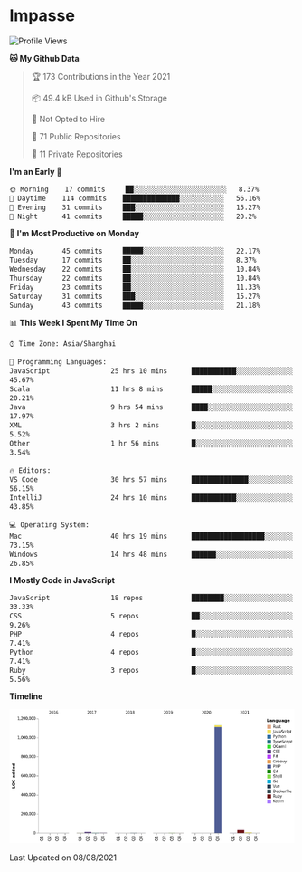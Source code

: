 # Impasse

<!--START_SECTION:waka-->
![Profile Views](http://img.shields.io/badge/Profile%20Views-1-blue)

**🐱 My Github Data** 

> 🏆 173 Contributions in the Year 2021
 > 
> 📦 49.4 kB Used in Github's Storage 
 > 
> 🚫 Not Opted to Hire
 > 
> 📜 71 Public Repositories 
 > 
> 🔑 11 Private Repositories  
 > 
**I'm an Early 🐤** 

```text
🌞 Morning    17 commits     ██░░░░░░░░░░░░░░░░░░░░░░░   8.37% 
🌆 Daytime    114 commits    ██████████████░░░░░░░░░░░   56.16% 
🌃 Evening    31 commits     ███░░░░░░░░░░░░░░░░░░░░░░   15.27% 
🌙 Night      41 commits     █████░░░░░░░░░░░░░░░░░░░░   20.2%

```
📅 **I'm Most Productive on Monday** 

```text
Monday       45 commits     █████░░░░░░░░░░░░░░░░░░░░   22.17% 
Tuesday      17 commits     ██░░░░░░░░░░░░░░░░░░░░░░░   8.37% 
Wednesday    22 commits     ██░░░░░░░░░░░░░░░░░░░░░░░   10.84% 
Thursday     22 commits     ██░░░░░░░░░░░░░░░░░░░░░░░   10.84% 
Friday       23 commits     ██░░░░░░░░░░░░░░░░░░░░░░░   11.33% 
Saturday     31 commits     ███░░░░░░░░░░░░░░░░░░░░░░   15.27% 
Sunday       43 commits     █████░░░░░░░░░░░░░░░░░░░░   21.18%

```


📊 **This Week I Spent My Time On** 

```text
⌚︎ Time Zone: Asia/Shanghai

💬 Programming Languages: 
JavaScript               25 hrs 10 mins      ███████████░░░░░░░░░░░░░░   45.67% 
Scala                    11 hrs 8 mins       █████░░░░░░░░░░░░░░░░░░░░   20.21% 
Java                     9 hrs 54 mins       ████░░░░░░░░░░░░░░░░░░░░░   17.97% 
XML                      3 hrs 2 mins        █░░░░░░░░░░░░░░░░░░░░░░░░   5.52% 
Other                    1 hr 56 mins        █░░░░░░░░░░░░░░░░░░░░░░░░   3.54%

🔥 Editors: 
VS Code                  30 hrs 57 mins      ██████████████░░░░░░░░░░░   56.15% 
IntelliJ                 24 hrs 10 mins      ███████████░░░░░░░░░░░░░░   43.85%

💻 Operating System: 
Mac                      40 hrs 19 mins      ██████████████████░░░░░░░   73.15% 
Windows                  14 hrs 48 mins      ██████░░░░░░░░░░░░░░░░░░░   26.85%

```

**I Mostly Code in JavaScript** 

```text
JavaScript               18 repos            ████████░░░░░░░░░░░░░░░░░   33.33% 
CSS                      5 repos             ██░░░░░░░░░░░░░░░░░░░░░░░   9.26% 
PHP                      4 repos             █░░░░░░░░░░░░░░░░░░░░░░░░   7.41% 
Python                   4 repos             █░░░░░░░░░░░░░░░░░░░░░░░░   7.41% 
Ruby                     3 repos             █░░░░░░░░░░░░░░░░░░░░░░░░   5.56%

```


**Timeline**

![Chart not found](https://raw.githubusercontent.com/impasse/impasse/master/charts/bar_graph.png) 


 Last Updated on 08/08/2021
<!--END_SECTION:waka-->
